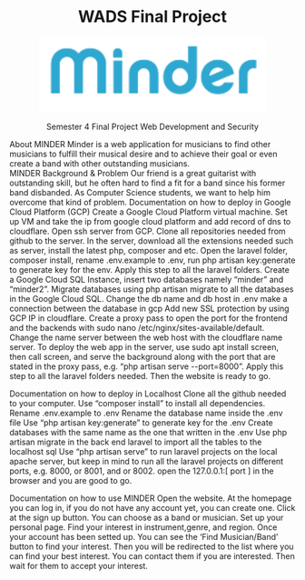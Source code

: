 <h1 align="center">
WADS Final Project
</h1>


<p align="center"><img src="public/assets/logo1.png" width="400"></p>

<p align="center">
Semester 4 Final Project Web Development and Security
</p>

About MINDER
Minder is a web application for musicians to find other musicians to fulfill their musical desire and to achieve their goal or even create a band with other outstanding musicians. <br/>
MINDER Background & Problem
Our friend is a great guitarist with outstanding skill, but he often hard to find a fit for a band since his former band disbanded. As Computer Science students, we want to help him overcome that kind of problem.
Documentation on how to deploy in Google Cloud Platform (GCP)
Create a Google Cloud Platform virtual machine.
Set up VM and take the ip from google cloud platform and add record of dns to cloudflare. 
Open ssh server from GCP. 
Clone all repositories needed from github to the server. 
In the server, download all the extensions needed such as server, install the latest php, composer and etc.
Open the laravel folder, composer install, rename .env.example to .env, run php artisan key:generate to generate key for the env. Apply this step to all the laravel folders.
Create a Google Cloud SQL Instance, insert two databases namely “minder” and “minder2”.
Migrate databases using php artisan migrate to all the databases in the Google Cloud SQL.
Change the db name and db host in .env make a connection between the database in gcp 
Add new SSL protection by using GCP IP in cloudflare.
Create a proxy pass to open the port for the frontend and the backends with sudo nano /etc/nginx/sites-available/default.
Change the name server between the web host with the cloudflare name server.
To deploy the web app in the server, use sudo  apt install screen, then call screen, and serve the background along with the port that are stated in the proxy pass, e.g. “php artisan serve --port=8000”. Apply this step to all the laravel folders needed.
Then the website is ready to go.

Documentation on how to deploy in Localhost
Clone all the github needed to your computer.
Use “composer install” to install all dependencies.
Rename .env.example to .env
Rename the database name inside the .env file
Use “php artisan key:generate” to generate key for the .env
Create databases with the same name as the one that written in the .env
Use php artisan migrate in the back end laravel to import all the tables to the localhost sql
Use “php artisan serve” to run laravel projects on the local apache server, but keep in mind to run all the laravel projects on different ports, e.g. 8000, or 8001, and or 8002.
open the 127.0.0.1:[ port ] in the browser and you are good to go. 

Documentation on how to use MINDER
Open the website.
At the homepage you can log in, if you do not have any account yet, you can create one.
Click at the sign up button.
You can choose as a band or musician.
Set up your personal page.
Find your interest in instrument,genre, and region.
Once your account has been setted up.
You can see the ‘Find Musician/Band’ button to find your interest.
Then you will be redirected to the list where you can find your best interest.
You can contact them if you are interested.
Then wait for them to accept your interest.

